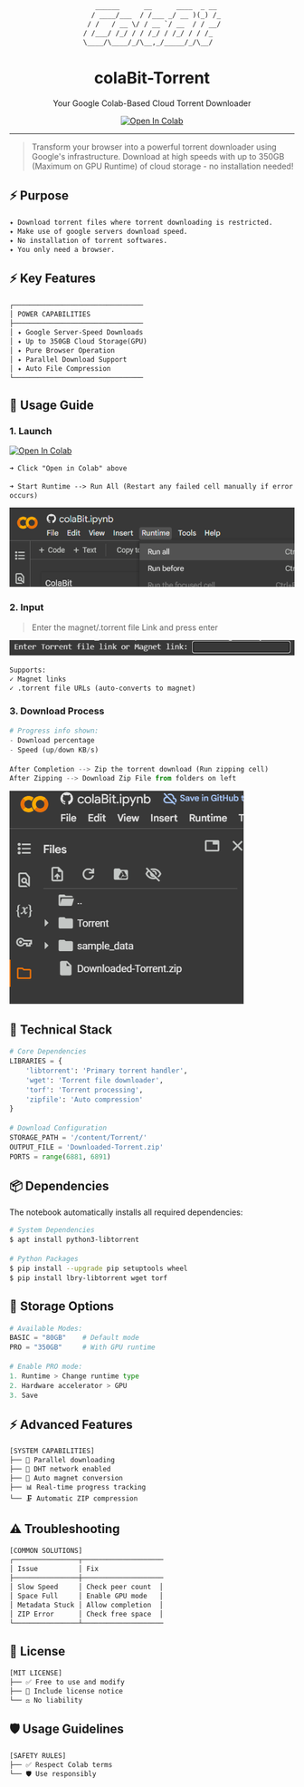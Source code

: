 <div align="center">

```
   ______      __      ____  _ __ 
  / ____/___  / /___ _/ __ )(_) /_
 / /   / __ \/ / __ `/ __  / / __/
/ /___/ /_/ / / /_/ / /_/ / / /_  
\____/\____/_/\__,_/_____/_/\__/  
```

# colaBit-Torrent

Your Google Colab-Based Cloud Torrent Downloader

[![Open In Colab](https://colab.research.google.com/assets/colab-badge.svg)](https://colab.research.google.com/github/Avil-XD/colaBit-torrent/blob/master/colaBit.ipynb)

</div>

---

> Transform your browser into a powerful torrent downloader using Google's infrastructure. Download at high speeds with up to 350GB (Maximum on GPU Runtime) of cloud storage - no installation needed!

## ⚡ Purpose
```
✦ Download torrent files where torrent downloading is restricted.
✦ Make use of google servers download speed.
✦ No installation of torrent softwares.
✦ You only need a browser.
```
## ⚡ Key Features

```
┌──────────────────────────────── 
│ POWER CAPABILITIES                     
├────────────────────────────────         
│ ✦ Google Server-Speed Downloads        
│ ✦ Up to 350GB Cloud Storage(GPU)       
│ ✦ Pure Browser Operation              
│ ✦ Parallel Download Support             
│ ✦ Auto File Compression         
└────────────────────────────────
```
## 🚀 Usage Guide

### 1. Launch
<a href="https://colab.research.google.com/github/pollmix/google-colab-torrent-downloader/blob/master/torrent.ipynb" target="_parent"><img src="https://colab.research.google.com/assets/colab-badge.svg" alt="Open In Colab"/></a>
```
➜ Click "Open in Colab" above 

➜ Start Runtime --> Run All (Restart any failed cell manually if error occurs)
```

![](./image-1.png)

### 2. Input

>Enter the magnet/.torrent file Link and press enter

![](./image-2.png)
```
Supports:
✓ Magnet links
✓ .torrent file URLs (auto-converts to magnet)
```

### 3. Download Process
```python
# Progress info shown:
- Download percentage
- Speed (up/down KB/s)

After Completion --> Zip the torrent download (Run zipping cell)
After Zipping --> Download Zip File from folders on left

```
![](./image-3.png)

## 🚀 Technical Stack

```python
# Core Dependencies
LIBRARIES = {
    'libtorrent': 'Primary torrent handler',
    'wget': 'Torrent file downloader',
    'torf': 'Torrent processing',
    'zipfile': 'Auto compression'
}

# Download Configuration
STORAGE_PATH = '/content/Torrent/'
OUTPUT_FILE = 'Downloaded-Torrent.zip'
PORTS = range(6881, 6891)
```

## 📦 Dependencies
The notebook automatically installs all required dependencies:

```bash
# System Dependencies
$ apt install python3-libtorrent

# Python Packages
$ pip install --upgrade pip setuptools wheel
$ pip install lbry-libtorrent wget torf
```


## 💾 Storage Options

```python
# Available Modes:
BASIC = "80GB"    # Default mode
PRO = "350GB"     # With GPU runtime

# Enable PRO mode:
1. Runtime > Change runtime type
2. Hardware accelerator > GPU
3. Save
```

## ⚡ Advanced Features

```
[SYSTEM CAPABILITIES]
├── 🔄 Parallel downloading
├── 🎯 DHT network enabled
├── 🔄 Auto magnet conversion
├── 📊 Real-time progress tracking
└── 🗜️ Automatic ZIP compression
```

## ⚠️ Troubleshooting

```
[COMMON SOLUTIONS]
┌────────────────┬────────────────────
│ Issue          │ Fix               
├────────────────┼────────────────────
│ Slow Speed     │ Check peer count  │
│ Space Full     │ Enable GPU mode   │
│ Metadata Stuck │ Allow completion  │
│ ZIP Error      │ Check free space  │
└────────────────┴────────────────────
```

## 📜 License

```
[MIT LICENSE]
├── ✅ Free to use and modify
├── 📄 Include license notice
└── ⚖️ No liability
```

## 🛡️ Usage Guidelines

```
[SAFETY RULES]
├── ✅ Respect Colab terms
└── 🛡️ Use responsibly
```
